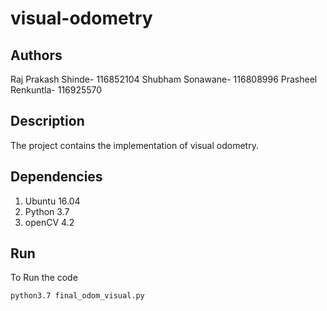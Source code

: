 # visual-odometry

## Authors
Raj Prakash Shinde- 116852104
Shubham Sonawane- 116808996
Prasheel Renkuntla- 116925570

## Description
The project contains the implementation of visual odometry. 

## Dependencies
1. Ubuntu 16.04
2. Python 3.7
3. openCV 4.2

  
## Run
 To Run the code
```
python3.7 final_odom_visual.py
```



